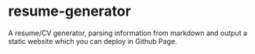 # resume-generator
A resume/CV generator, parsing information from markdown and output a static website which you can deploy in Github Page.
